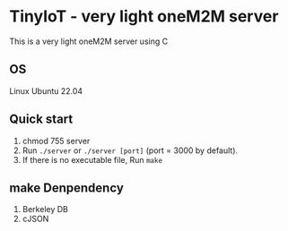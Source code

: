 # TinyIoT - very light oneM2M server

This is a very light oneM2M server using C

## OS

Linux Ubuntu 22.04

## Quick start

1. chmod 755 server
2. Run `./server` or `./server [port]` (port = 3000 by default).
3. If there is no executable file, Run `make`

## make Denpendency

1. Berkeley DB
2. cJSON

